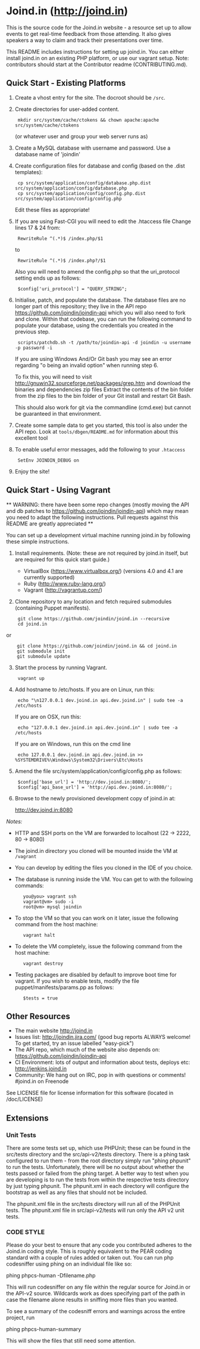 # Joind.in (http://joind.in)

This is the source code for the Joind.in website - a resource set up to allow
events to get real-time feedback from those attending. It also gives speakers a
way to claim and track their presentations over time.

This README includes instructions for setting up joind.in. You can either install 
joind.in on an existing PHP platform, or use our vagrant setup. Note: contributors 
should start at the Contributor readme (CONTRIBUTING.md).

## Quick Start - Existing Platforms

1. Create a vhost entry for the site. The docroot should be `/src`.

2. Create directories for user-added content.

        mkdir src/system/cache/ctokens && chown apache:apache src/system/cache/ctokens

   (or whatever user and group your web server runs as)

3. Create a MySQL database with username and password.
   Use a database name of 'joindin'

4. Create configuration files for database and config (based on the .dist templates):

        cp src/system/application/config/database.php.dist src/system/application/config/database.php
        cp src/system/application/config/config.php.dist   src/system/application/config/config.php

   Edit these files as appropriate!

5. If you are using Fast-CGI you will need to edit the .htaccess file
   Change lines 17 & 24 from:

        RewriteRule ^(.*)$ /index.php/$1

   to

        RewriteRule ^(.*)$ /index.php?/$1

   Also you will need to amend the config.php so that the uri_protocol setting ends up as follows:

        $config['uri_protocol']	= "QUERY_STRING";

6. Initialise, patch, and populate the database.  The database files are no longer part of this repository; they live in the API repo https://github.com/joindin/joindin-api which you will also need to fork and clone.  Within that codebase, you can run the following command to populate your database, using the credentials you created in the previous step.

        scripts/patchdb.sh -t /path/to/joindin-api -d joindin -u username -p password -i

   If you are using Windows And/Or Git bash you may see an error regarding "o being an invalid option" when running step 6.

   To fix this, you will need to visit http://gnuwin32.sourceforge.net/packages/grep.htm and download the binaries and dependencies zip files
   Extract the contents of the bin folder from the zip files to the bin folder of your Git install and restart Git Bash.

    This should also work for git via the commandline (cmd.exe) but cannot be guaranteed in that environment.

7. Create some sample data to get you started, this tool is also under the API repo.   Look at `tools/dbgen/README.md` for information about this excellent tool

8. To enable useful error messages, add the following to your `.htaccess`

        SetEnv JOINDIN_DEBUG on

9. Enjoy the site!

## Quick Start - Using Vagrant

** WARNING: there have been some repo changes (mostly moving the API and db patches to https://github.com/joindin/joindin-api) which may mean you need to adapt the following instructions.  Pull requests against this README are greatly appreciated **

You can set up a development virtual machine running joind.in by following these simple instructions.

1. Install requirements. (Note: these are not required by joind.in itself, but are required for this quick start guide.)
   - VirtualBox (https://www.virtualbox.org/) (versions 4.0 and 4.1 are currently supported)
   - Ruby (http://www.ruby-lang.org/)
   - Vagrant (http://vagrantup.com/)

2. Clone repository to any location and fetch required submodules (containing Puppet manifests).

        git clone https://github.com/joindin/joind.in --recursive
        cd joind.in

or

        git clone https://github.com/joindin/joind.in && cd joind.in
        git submodule init
        git submodule update

3. Start the process by running Vagrant.

        vagrant up

4. Add hostname to /etc/hosts.
   If you are on Linux, run this:

        echo "\n127.0.0.1 dev.joind.in api.dev.joind.in" | sudo tee -a /etc/hosts
   
   If you are on OSX, run this:

        echo "127.0.0.1 dev.joind.in api.dev.joind.in" | sudo tee -a /etc/hosts

   If you are on Windows, run this on the cmd line

        echo 127.0.0.1 dev.joind.in api.dev.joind.in >> %SYSTEMDRIVE%\Windows\System32\Drivers\Etc\Hosts

5. Amend the file src/system/application/config/config.php as follows:

        $config['base_url']	= 'http://dev.joind.in:8080/';
        $config['api_base_url']	= 'http://api.dev.joind.in:8080/';

6. Browse to the newly provisioned development copy of joind.in at:

    http://dev.joind.in:8080

*Notes:*

- HTTP and SSH ports on the VM are forwarded to localhost (22 -> 2222, 80 -> 8080)
- The joind.in directory you cloned will be mounted inside the VM at `/vagrant`
- You can develop by editing the files you cloned in the IDE of you choice.
- The database is running inside the VM. You can get to with the following commands:

         you@you> vagrant ssh
         vagrant@vm> sudo -i
         root@vm> mysql joindin

- To stop the VM so that you can work on it later, issue the following command 
  from the host machine:

         vagrant halt

- To delete the VM completely, issue the following command from the host machine:

         vagrant destroy 

- Testing packages are disabled by default to improve boot time for vagrant. If you 
  wish to enable tests, modify the file puppet/manifests/params.pp as follows:

         $tests = true

## Other Resources

* The main website http://joind.in
* Issues list: http://joindin.jira.com/ (good bug reports ALWAYS welcome!  To get started, try an issue labelled "easy-pick")
* The API repo, which much of the website also depends on: https://github.com/joindin/joindin-api
* CI Environment: lots of output and information about tests, deploys etc: http://jenkins.joind.in
* Community: We hang out on IRC, pop in with questions or comments! #joind.in on Freenode

See LICENSE file for license information for this software
(located in /doc/LICENSE)

## Extensions

### Unit Tests

There are some tests set up, which use PHPUnit; these can be found in the
src/tests directory and the src/api-v2/tests directory.  There is a phing task
configured to run them - from the root directory simply run "phing phpunit" to run
the tests. Unfortunately, there will be no output about whether the tests passed
or failed from the phing target. A better way to test when you are developing is
to run the tests from within the respective tests directory by just typing
phpunit. The phpunit.xml in each directory will configure the bootstrap as well
as any files that should not be included.

The phpunit.xml file in the src/tests directory will run all of the PHPUnit tests.
The phpunit.xml file in src/api-v2/tests will run only the API v2 unit tests.

### CODE STYLE

Please do your best to ensure that any code you contributed adheres to the
Joind.in coding style. This is roughly equivalent to the PEAR coding standard with
a couple of rules added or taken out. You can run php codesniffer using phing on an
individual file like so:

phing phpcs-human -Dfilename.php

This will run codesniffer on any file within the regular source for Joind.in or the
API-v2 source. Wildcards work as does specifying part of the path in case the
filename alone results in sniffing more files than you wanted.

To see a summary of the codesniff errors and warnings across the entire project, run

phing phpcs-human-summary

This will show the files that still need some attention.


